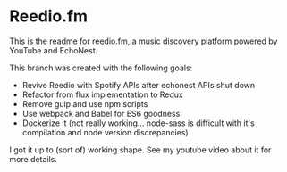 # Reedio.fm

This is the readme for reedio.fm, a music discovery platform powered by YouTube and EchoNest.

This branch was created with the following goals:

* Revive Reedio with Spotify APIs after echonest APIs shut down
* Refactor from flux implementation to Redux
* Remove gulp and use npm scripts
* Use webpack and Babel for ES6 goodness
* Dockerize it (not really working... node-sass is difficult with it's compilation and node version discrepancies)

I got it up to (sort of) working shape. See my youtube video about it for more details.
